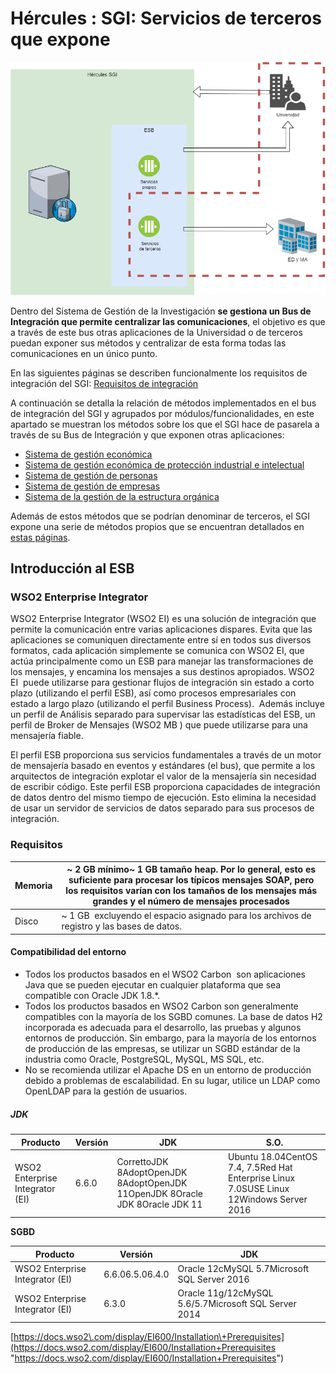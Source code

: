 # Hércules : SGI: Servicios de terceros que expone



![](/attachments/598147615/598148444.png)

Dentro del Sistema de Gestión de la Investigación **se gestiona un Bus de Integración que permite centralizar las comunicaciones**, el objetivo es que a través de este bus otras aplicaciones de la Universidad o de terceros puedan exponer sus métodos y centralizar de esta forma todas las comunicaciones en un único punto.

En las siguientes páginas se describen funcionalmente los requisitos de integración del SGI: [Requisitos de integración](https://confluence.um.es/confluence/pages/createpage.action?spaceKey=TEMP001&title=INT+-+Requisitos+de+integraci%C3%B3n "/confluence/pages/createpage.action?spaceKey=TEMP001&title=INT+-+Requisitos+de+integraci%C3%B3n")

A continuación se detalla la relación de métodos implementados en el bus de integración del SGI y agrupados por módulos/funcionalidades, en este apartado se muestran los métodos sobre los que el SGI hace de pasarela a través de su Bus de Integración y que exponen otras aplicaciones:

  


* [Sistema de gestión económica](/hercules/apis-de-integracion/sgi-servicios-de-terceros-que-expone/sistema-de-gestion-economica/index.md "/hercules/apis-de-integracion/sgi-servicios-de-terceros-que-expone/sistema-de-gestion-economica/index.md")
* [Sistema de gestión económica de protección industrial e intelectual](/hercules/apis-de-integracion/sgi-servicios-de-terceros-que-expone/sistema-de-gestion-economica-de-proteccion-industrial-e-intelectual.md "/hercules/apis-de-integracion/sgi-servicios-de-terceros-que-expone/sistema-de-gestion-economica-de-proteccion-industrial-e-intelectual.md")
* [Sistema de gestión de personas](/hercules/apis-de-integracion/sgi-servicios-de-terceros-que-expone/sistema-de-gestion-de-personas.md "/hercules/apis-de-integracion/sgi-servicios-de-terceros-que-expone/sistema-de-gestion-de-personas.md")
* [Sistema de gestión de empresas](/hercules/apis-de-integracion/sgi-servicios-de-terceros-que-expone/sistema-de-gestion-de-empresas.md "/hercules/apis-de-integracion/sgi-servicios-de-terceros-que-expone/sistema-de-gestion-de-empresas.md")
* [Sistema de la gestión de la estructura orgánica](/hercules/apis-de-integracion/sgi-servicios-de-terceros-que-expone/sistema-de-la-gestion-de-la-estructura-organica.md "/hercules/apis-de-integracion/sgi-servicios-de-terceros-que-expone/sistema-de-la-gestion-de-la-estructura-organica.md")

  


Además de estos métodos que se podrían denominar de terceros, el SGI expone una serie de métodos propios que se encuentran detallados en [estas páginas](/hercules/apis-de-integracion/sgi-servicios-propios-que-expone/index.md "/hercules/apis-de-integracion/sgi-servicios-propios-que-expone/index.md").

## Introducción al ESB

### WSO2 Enterprise Integrator

WSO2 Enterprise Integrator (WSO2 EI) es una solución de integración que permite la comunicación entre varias aplicaciones dispares. Evita que las aplicaciones se comuniquen directamente entre sí en todos sus diversos formatos, cada aplicación simplemente se comunica con WSO2 EI, que actúa principalmente como un ESB para manejar las transformaciones de los mensajes, y encamina los mensajes a sus destinos apropiados. WSO2 EI  puede utilizarse para gestionar flujos de integración sin estado a corto plazo (utilizando el perfil ESB), así como procesos empresariales con estado a largo plazo (utilizando el perfil Business Process).  Además incluye un perfil de Análisis separado para supervisar las estadísticas del ESB, un perfil de Broker de Mensajes (WSO2 MB ) que puede utilizarse para una mensajería fiable.

El perfil ESB proporciona sus servicios fundamentales a través de un motor de mensajería basado en eventos y estándares (el bus), que permite a los arquitectos de integración explotar el valor de la mensajería sin necesidad de escribir código. Este perfil ESB proporciona capacidades de integración de datos dentro del mismo tiempo de ejecución. Esto elimina la necesidad de usar un servidor de servicios de datos separado para sus procesos de integración.

### Requisitos



| Memoria | \~ 2 GB mínimo\~ 1 GB tamaño heap. Por lo general, esto es suficiente para procesar los típicos mensajes SOAP, pero los requisitos varían con los tamaños de los mensajes más grandes y el número de mensajes procesados |
| --- | --- |
| Disco | \~ 1 GB  excluyendo el espacio asignado para los archivos de registro y las bases de datos. |

#### Compatibilidad del entorno

* Todos los productos basados en el WSO2 Carbon  son aplicaciones Java que se pueden ejecutar en cualquier plataforma que sea compatible con Oracle JDK 1\.8\.\*.
* Todos los productos basados en WSO2 Carbon son generalmente compatibles con la mayoría de los SGBD comunes. La base de datos H2 incorporada es adecuada para el desarrollo, las pruebas y algunos entornos de producción. Sin embargo, para la mayoría de los entornos de producción de las empresas, se utilizar un SGBD estándar de la industria como Oracle, PostgreSQL, MySQL, MS SQL, etc.
* No se recomienda utilizar el Apache DS en un entorno de producción debido a problemas de escalabilidad. En su lugar, utilice un LDAP como OpenLDAP para la gestión de usuarios.

##### JDK



| Producto | Versión | JDK | S.O. |
| --- | --- | --- | --- |
| WSO2 Enterprise Integrator (EI) | 6\.6\.0 | CorrettoJDK 8AdoptOpenJDK 8AdoptOpenJDK 11OpenJDK 8Oracle JDK 8Oracle JDK 11 | Ubuntu 18\.04CentOS 7\.4, 7\.5Red Hat Enterprise Linux 7\.0SUSE Linux 12Windows Server 2016 |

**SGBD**



| Producto | Versión | JDK |
| --- | --- | --- |
| WSO2 Enterprise Integrator (EI) | 6\.6\.06\.5\.06\.4\.0 | Oracle 12cMySQL 5\.7Microsoft SQL Server 2016 |
| WSO2 Enterprise Integrator (EI) | 6\.3\.0 | Oracle 11g/12cMySQL 5\.6/5\.7Microsoft SQL Server 2014 |

 [https://docs.wso2\.com/display/EI600/Installation\+Prerequisites](https://docs.wso2.com/display/EI600/Installation+Prerequisites "https://docs.wso2.com/display/EI600/Installation+Prerequisites")




